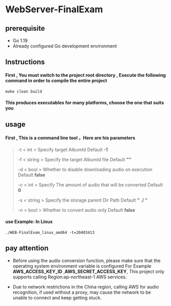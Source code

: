 # WebServer-FinalExam

## prerequisite
* Go 1.19
* Already configured Go development environment

## Instructions

#### First , You must switch to the project root directory , Execute the following command in order to compile the entire project

```@shell
make clean build
``` 

#### This produces executables for many platforms, choose the one that suits you

## usage

#### First , This is a command line tool ，Here are his parameters

>  -t < int >  Specify target AlbumId  Default **-1**
> 
>  -f < string > Specify the target AlbumId file Default **""**
> 
>  -d < bool >  Whether to disable downloading audio on execution Default **false**
> 
>  -c < int > Specify The amount of audio that will be converted Default **0**
> 
>  -s < string > Specify the storage parent Dir Path Default **" ./ "**
> 
>  -n < bool > Whether to convert audio only Default **false**

#### use Example: In Linux

```shell
./WEB-FinalExam_linux_amd64 -t=20403413 
```

## pay attention
* Before using the audio conversion function, please make sure that the operating 
  system environment variable is configured For Example **AWS_ACCESS_KEY_ID** ,**AWS_SECRET_ACCESS_KEY**,
  This project only supports calling Region:ap-northeast-1  AWS services.

* Due to network restrictions in the China region, calling AWS for audio recognition, 
  if used without a proxy, may cause the network to be unable to connect and keep getting stuck.
